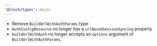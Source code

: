 ```yaml
---
'@clerk/types': major
---
```


- Remove `BuildUrlWithAuthParams` type
- `AuthConfigResource` no longer has a `urlBasedSessionSyncing` property
- `buildUrlWithAuth` no longer accepts an `options` argument of `BuildUrlWithAuthParams`.
